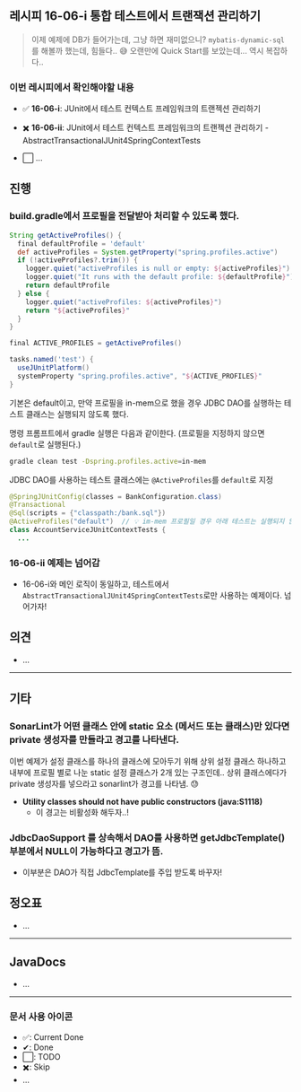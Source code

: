 ## 레시피 16-06-i 통합 테스트에서 트랜잭션 관리하기

> 이제 예제에 DB가 들어가는데, 그냥 하면 재미없으니? `mybatis-dynamic-sql`를 해볼까 했는데, 힘들다..  😅 오랜만에 Quick Start를 보았는데... 역시 복잡하다..

### 이번 레시피에서 확인해야할  내용

* ✅ **16-06-i**: JUnit에서 테스트 컨텍스트 프레임워크의 트랜젝션 관리하기

* ✖️ **16-06-ii**: JUnit에서 테스트 컨텍스트 프레임워크의 트랜젝션 관리하기 - AbstractTransactionalJUnit4SpringContextTests

* ⬜ ...

  




## 진행

### build.gradle에서 프로필을 전달받아 처리할 수 있도록 했다.

```groovy
String getActiveProfiles() {
  final defaultProfile = 'default'
  def activeProfiles = System.getProperty("spring.profiles.active")
  if (!activeProfiles?.trim()) {
    logger.quiet("activeProfiles is null or empty: ${activeProfiles}")
    logger.quiet("It runs with the default profile: ${defaultProfile}")
    return defaultProfile
  } else {
    logger.quiet("activeProfiles: ${activeProfiles}")
    return "${activeProfiles}"
  }
}

final ACTIVE_PROFILES = getActiveProfiles()

tasks.named('test') {
  useJUnitPlatform()
  systemProperty "spring.profiles.active", "${ACTIVE_PROFILES}"
}
```

기본은 default이고, 만약 프로필을 in-mem으로 했을 경우 JDBC DAO를 실행하는 테스트 클래스는 실행되지 않도록 했다.

명령 프롬프트에서 gradle 실행은 다음과 같이한다. (프로필을 지정하지 않으면 `default`로 실행된다.)

```bash
gradle clean test -Dspring.profiles.active=in-mem
```

JDBC DAO를 사용하는 테스트 클래스에는 `@ActiveProfiles`를 `default`로 지정

```java
@SpringJUnitConfig(classes = BankConfiguration.class)
@Transactional
@Sql(scripts = {"classpath:/bank.sql"})
@ActiveProfiles("default")  // 💡 im-mem 프로필일 경우 아래 테스트는 실행되지 않음.
class AccountServiceJUnitContextTests {
  ...
```





### 16-06-ii 예제는 넘어감

* 16-06-i와 메인 로직이 동일하고, 테스트에서 `AbstractTransactionalJUnit4SpringContextTests`로만 사용하는 예제이다. 넘어가자!



## 의견

* ...




---

## 기타

### SonarLint가 어떤 클래스 안에 static 요소 (메서드 또는 클래스)만 있다면 private 생성자를 만들라고 경고를 나타낸다.

이번 예제가 설정 클래스를 하나의 클래스에 모아두기 위해 상위 설정 클래스 하나하고 내부에 프로필 별로 나눈 static 설정 클래스가 2개 있는 구조인데.. 상위 클래스에다가 private 생성자를 넣으라고 sonarlint가 경고를 나타냄. 😓

* **Utility classes should not have public constructors (java:S1118)**
  * 이 경고는 비활성화 해두자..!



### JdbcDaoSupport  를 상속해서 DAO를 사용하면 getJdbcTemplate() 부분에서 NULL이 가능하다고 경고가 뜸.

* 이부분은 DAO가 직접 JdbcTemplate를 주입 받도록 바꾸자!



## 정오표

* ...
  


---

## JavaDocs

* ...



---

### 문서 사용 아이콘

* ✅: Current Done
* ✔: Done
* ⬜: TODO
* ✖️: Skip
* ...

